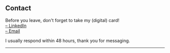 ## Contact
Before you leave, don't forget to take my (digital) card!<br>
<a target="_blank" rel="noopener" href="https://www.linkedin.com/in/emilyy-chau"> – LinkedIn</a></div><br><a target="_blank" rel="noopener" href="mailto:chau6054@mylaurier.ca">– Email</a></div>


I usually respond within 48 hours, thank you for messaging.

---